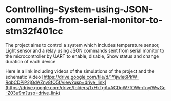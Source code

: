 # Controlling-System-using-JSON-commands-from-serial-monitor-to-stm32f401cc
The project aims to control a system which includes temperature sensor, Light sensor and a relay using JSON commands sent from serial monitor to the microcontroller by UART to enable, disable, Show status and change duration of each device

Here is a link including videos of the simulations of the project and the schematic Video
[https://drive.google.com/file/d/1YijwIe6PkW-RqbCDPjP2jGdAZny8fO5f/view?usp=drive_link](https://drive.google.com/drive/folders/1xHkTgAuACDqW7fOWmTnyiWwGc-Z03u9m?usp=drive_link)
